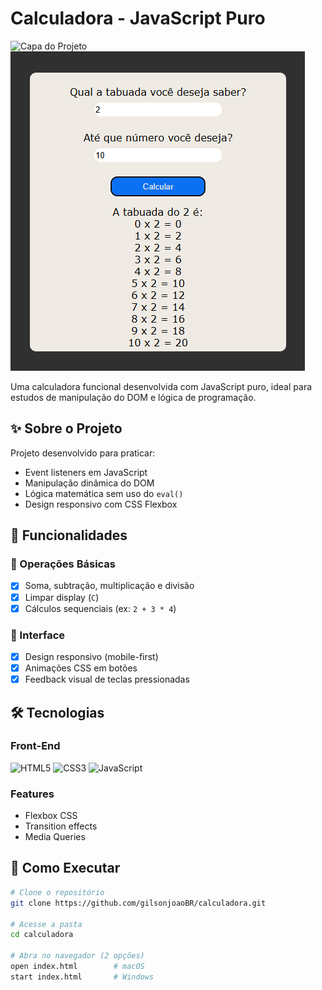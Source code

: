 # Calculadora - JavaScript Puro

![Capa do Projeto](https://via.placeholder.com/800x400?text=Calculadora+JS) <!-- Adicione um screenshot real -->
<img src="./imagens/tela.png">

Uma calculadora funcional desenvolvida com JavaScript puro, ideal para estudos de manipulação do DOM e lógica de programação.

## ✨ Sobre o Projeto
Projeto desenvolvido para praticar:
- Event listeners em JavaScript
- Manipulação dinâmica do DOM
- Lógica matemática sem uso do `eval()`
- Design responsivo com CSS Flexbox

## 🎯 Funcionalidades
### 🧮 Operações Básicas
- [x] Soma, subtração, multiplicação e divisão
- [x] Limpar display (`C`)
- [x] Cálculos sequenciais (ex: `2 + 3 * 4`)

### 🎨 Interface
- [x] Design responsivo (mobile-first)
- [x] Animações CSS em botões
- [x] Feedback visual de teclas pressionadas

## 🛠️ Tecnologias
### Front-End
<img src="https://img.shields.io/badge/HTML5-E34F26?style=flat&logo=html5&logoColor=white" alt="HTML5"> <img src="https://img.shields.io/badge/CSS3-1572B6?style=flat&logo=css3&logoColor=white" alt="CSS3"> <img src="https://img.shields.io/badge/JavaScript-F7DF1E?style=flat&logo=javascript&logoColor=black" alt="JavaScript">

### Features
- Flexbox CSS
- Transition effects
- Media Queries

## 📌 Como Executar
```bash
# Clone o repositório
git clone https://github.com/gilsonjoaoBR/calculadora.git

# Acesse a pasta
cd calculadora

# Abra no navegador (2 opções)
open index.html        # macOS
start index.html       # Windows